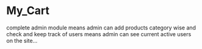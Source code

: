 # My_Cart
complete admin module means admin can add products category wise and check and keep track of users means admin can see current active users on the site...
